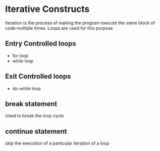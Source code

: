 # Iterative Constructs

Iteration is the process of making the program execute the same block of code multiple times. Loops are used for this purpose

## Entry Controlled loops

- for loop
- while loop


## Exit Controlled loops

- do-while loop

## break statement

Used to break the loop cycle

## continue statement

skip the execution of a particular iteration of a loop
